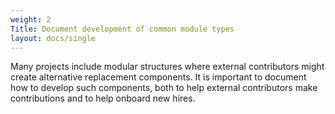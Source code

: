 ```yaml
---
weight: 2
Title: Document development of common module types
layout: docs/single
---
```


Many projects include modular structures where external contributors might
create alternative replacement components. It is important to document how to
develop such components, both to help external contributors make contributions
and to help onboard new hires.

